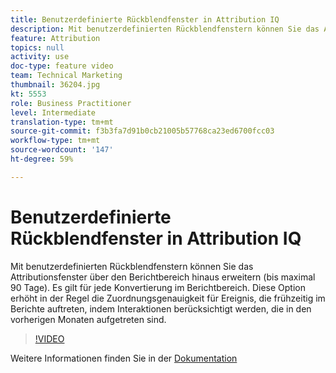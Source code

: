 ```yaml
---
title: Benutzerdefinierte Rückblendfenster in Attribution IQ
description: Mit benutzerdefinierten Rückblendfenstern können Sie das Attributionsfenster über den Berichtbereich hinaus erweitern (bis maximal 90 Tage). Es gilt für jede Konvertierung im Berichtbereich. Diese Option erhöht in der Regel die Zuordnungsgenauigkeit für Ereignis, die frühzeitig im Berichte auftreten, indem Interaktionen berücksichtigt werden, die in den vorherigen Monaten aufgetreten sind.
feature: Attribution
topics: null
activity: use
doc-type: feature video
team: Technical Marketing
thumbnail: 36204.jpg
kt: 5553
role: Business Practitioner
level: Intermediate
translation-type: tm+mt
source-git-commit: f3b3fa7d91b0cb21005b57768ca23ed6700fcc03
workflow-type: tm+mt
source-wordcount: '147'
ht-degree: 59%

---
```



# Benutzerdefinierte Rückblendfenster in Attribution IQ

Mit benutzerdefinierten Rückblendfenstern können Sie das Attributionsfenster über den Berichtbereich hinaus erweitern (bis maximal 90 Tage). Es gilt für jede Konvertierung im Berichtbereich. Diese Option erhöht in der Regel die Zuordnungsgenauigkeit für Ereignis, die frühzeitig im Berichte auftreten, indem Interaktionen berücksichtigt werden, die in den vorherigen Monaten aufgetreten sind.

>[!VIDEO](https://video.tv.adobe.com/v/36204/?quality=12&learn=on)

Weitere Informationen finden Sie in der [Dokumentation](https://experienceleague.adobe.com/docs/analytics/analyze/analysis-workspace/attribution/models.html?lang=de-DE#lookback-fenster)
